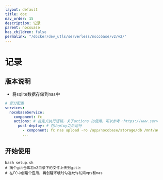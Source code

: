 ```yaml
---
layout: default
title: doc
nav_order: 15
description: 记录
parent: nocouase
has_children: false
permalink: "/docker/dev_utls/serverless/nocobase/v2/v2/"
---
```


# 记录

## 版本说明

- 将sqlite数据存储到nas中

```yaml
# 部分配置
services:
  nocobaseService:
    component: fc
    actions: # 自定义执行逻辑，关于actions 的使用，可以参考：https://www.serverless-devs.com/serverless-devs/yaml#行为描述
      post-deploy: # 在deploy之后运行
        - component: fc nas upload -ro /app/nocobase/storage/db /mnt/auto/nocobase/storage/db
        ...
```

## 开始使用

```shell
bash setup.sh
# 搞个git仓库将v2目录下的文件上传到git上
# 在FC中创建个应用，再创建环境时勾选允许访问vps和nas
```
